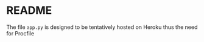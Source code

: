 # README
The file `app.py` is designed to be tentatively hosted on Heroku thus the need for Procfile
